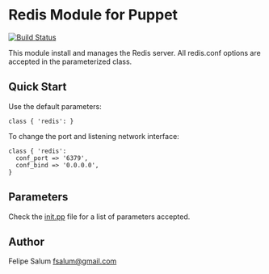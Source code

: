 Redis Module for Puppet
=======================
[![Build Status](https://secure.travis-ci.org/fsalum/puppet-redis.png)](http://travis-ci.org/fsalum/puppet-redis)

This module install and manages the Redis server. All redis.conf options are
accepted in the parameterized class.

Quick Start
-----------

Use the default parameters:

    class { 'redis': }

To change the port and listening network interface:

    class { 'redis':
      conf_port => '6379',
      conf_bind => '0.0.0.0',
    }

Parameters
----------

Check the [init.pp](https://github.com/fsalum/puppet-redis/blob/master/manifests/init.pp) file for a list of parameters accepted.

Author
------
Felipe Salum <fsalum@gmail.com>
